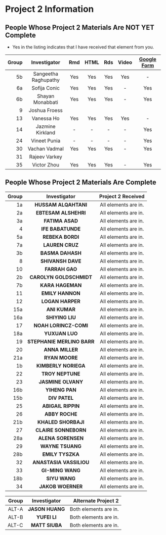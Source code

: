 # Project 2 Information

## People Whose Project 2 Materials Are NOT YET Complete

- Yes in the listing indicates that I have received that element from you.

Group | Investigator | Rmd | HTML | Rds | Video | [Google Form](https://bit.ly/432-2020-project2-end-form)
---: | :---: | :---: | :---: | :---: | :---: | :---:
5b | Sangeetha Raghupathy | Yes | Yes | Yes | Yes | -
6a | Sofija Conic | Yes | Yes | Yes | - | Yes
6b | Shayan Monabbati | Yes | Yes | Yes | - | Yes
9 | Joshua Froess | 
13 | Vanessa Ho | Yes | Yes | Yes | Yes | -
14 | Jazmine Kirkland | - | - | - | - | Yes
24 | Vineet Punia | - | - | - | - | Yes
30 | Vachan Vadmal | Yes | Yes | Yes | - | Yes
31 | Rajeev Varkey | 
35 | Victor Zhou | Yes | Yes | Yes | - | Yes

## People Whose Project 2 Materials Are Complete

Group | Investigator | Project 2 Received
---: | :---: | :---:
1a | **HUSSAM ALQAHTANI** | All elements are in.
2a | **EBTESAM ALSHEHRI** | All elements are in.
3a | **FATIMA ASAD**  | All elements are in.
4 | **IFE BABATUNDE** | All elements are in.
5a | **REBEKA BORDI** | All elements are in.
7a | **LAUREN CRUZ** | All elements are in.
3b | **BASMA DAHASH** | All elements are in.
8 | **SHIVANSH DAVE** | All elements are in.
10 | **FARRAH GAO**	| All elements are in.
2b | **CAROLYN GOLDSCHMIDT** | All elements are in.
7b | **KARA HAGEMAN** | All elements are in.
11 | **EMILY HANNON** | All elements are in.
12 | **LOGAN HARPER** | All elements are in.
15a | **ANI KUMAR** | All elements are in.
16a | **SHIYING LIU** | All elements are in.
17 | **NOAH LORINCZ-COMI** | All elements are in.
18a | **YUXUAN LUO** | All elements are in.
19 | **STEPHANIE MERLINO BARR** | All elements are in.
20 | **ANNA MILLER** | All elements are in.
21a | **RYAN MOORE** | All elements are in.
1b | **KIMBERLY NORIEGA** | All elements are in.
22 | **TROY NEPTUNE** | All elements are in.
23 | **JASMINE OLVANY** | All elements are in. 
16b | **YIHENG PAN** | All elements are in. 
15b | **DIV PATEL** | All elements are in.		
25 | **ABIGAIL RIPPIN** | All elements are in.
26 | **ABBY ROCHE** | All elements are in. 
21b | **KHALED SHORBAJI** | All elements are in.
27 | **CLAIRE SONNEBORN** | All elements are in. 
28a | **ALENA SORENSEN** | All elements are in.
29 | **WAYNE TSUANG** | All elements are in.
28b | **EMILY TYSZKA** | All elements are in.
32 | **ANASTASIA VASSILIOU** | All elements are in.
33 | **GI-MING WANG** | All elements are in.
18b | **SIYU WANG** | All elements are in.
34 | **JAKOB WOERNER** | All elements are in.

Group | Investigator | Alternate Project 2
---: | :---: | ---: 
ALT-A | **JASON HUANG** | Both elements are in.
ALT-B | **YUFEI LI** | Both elements are in.
ALT-C | **MATT SIUBA** | Both elements are in.	


